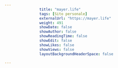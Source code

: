```yaml
---
                title: "mayer.life"
                tags: [Sito personale]
                externalUrl: "https://mayer.life"
                weight: 491
                showDate: false
                showAuthor: false
                showReadingTime: false
                showEdit: false
                showLikes: false
                showViews: false
                layoutBackgroundHeaderSpace: false
                
---
```



